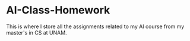 # AI-Class-Homework
This is where I store all the assignments related to my AI course from my master's in CS at UNAM. 
